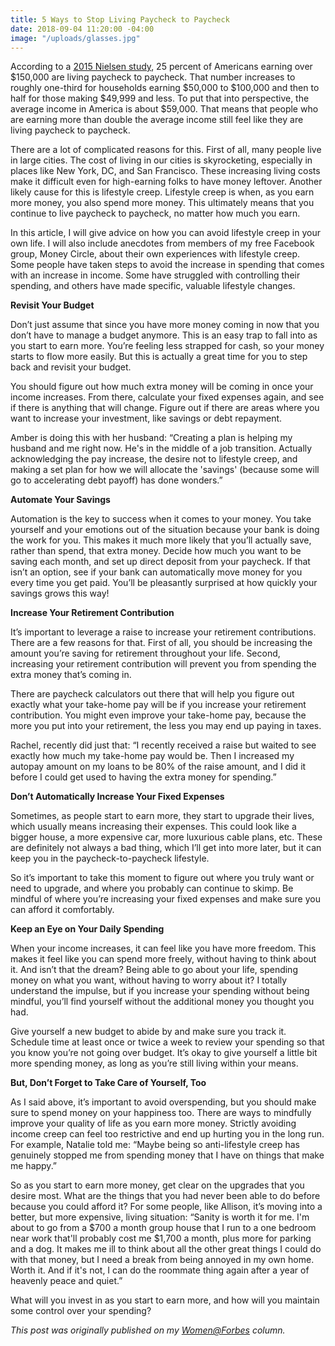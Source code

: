 ```yaml
---
title: 5 Ways to Stop Living Paycheck to Paycheck
date: 2018-09-04 11:20:00 -04:00
image: "/uploads/glasses.jpg"
---
```


According to a [2015 Nielsen study](https://www.fa-mag.com/news/nielsen--even-many-high-earners-live-paycheck-to-paycheck-22704.html), 25 percent of Americans earning over $150,000 are living paycheck to paycheck. That number increases to roughly one-third for households earning $50,000 to $100,000 and then to half for those making $49,999 and less. To put that into perspective, the average income in America is about $59,000. That means that people who are earning more than double the average income still feel like they are living paycheck to paycheck.

There are a lot of complicated reasons for this. First of all, many people live in large cities. The cost of living in our cities is skyrocketing, especially in places like New York, DC, and San Francisco. These increasing living costs make it difficult even for high-earning folks to have money leftover. Another likely cause for this is lifestyle creep. Lifestyle creep is when, as you earn more money, you also spend more money. This ultimately means that you continue to live paycheck to paycheck, no matter how much you earn.

In this article, I will give advice on how you can avoid lifestyle creep in your own life. I will also include anecdotes from members of my free Facebook group, Money Circle, about their own experiences with lifestyle creep. Some people have taken steps to avoid the increase in spending that comes with an increase in income. Some have struggled with controlling their spending, and others have made specific, valuable lifestyle changes.

**Revisit Your Budget**

Don’t just assume that since you have more money coming in now that you don’t have to manage a budget anymore. This is an easy trap to fall into as you start to earn more. You’re feeling less strapped for cash, so your money starts to flow more easily. But this is actually a great time for you to step back and revisit your budget.

You should figure out how much extra money will be coming in once your income increases. From there, calculate your fixed expenses again, and see if there is anything that will change. Figure out if there are areas where you want to increase your investment, like savings or debt repayment.

Amber is doing this with her husband: “Creating a plan is helping my husband and me right now. He's in the middle of a job transition. Actually acknowledging the pay increase, the desire not to lifestyle creep, and making a set plan for how we will allocate the 'savings' (because some will go to accelerating debt payoff) has done wonders.”

**Automate Your Savings**

Automation is the key to success when it comes to your money. You take yourself and your emotions out of the situation because your bank is doing the work for you. This makes it much more likely that you’ll actually save, rather than spend, that extra money. Decide how much you want to be saving each month, and set up direct deposit from your paycheck. If that isn’t an option, see if your bank can automatically move money for you every time you get paid. You’ll be pleasantly surprised at how quickly your savings grows this way!

**Increase Your Retirement Contribution**

It’s important to leverage a raise to increase your retirement contributions. There are a few reasons for that. First of all, you should be increasing the amount you’re saving for retirement throughout your life. Second, increasing your retirement contribution will prevent you from spending the extra money that’s coming in.

There are paycheck calculators out there that will help you figure out exactly what your take-home pay will be if you increase your retirement contribution. You might even improve your take-home pay, because the more you put into your retirement, the less you may end up paying in taxes.

Rachel, recently did just that: “I recently received a raise but waited to see exactly how much my take-home pay would be. Then I increased my autopay amount on my loans to be 80% of the raise amount, and I did it before I could get used to having the extra money for spending.”

**Don’t Automatically Increase Your Fixed Expenses**

Sometimes, as people start to earn more, they start to upgrade their lives, which usually means increasing their expenses. This could look like a bigger house, a more expensive car, more luxurious cable plans, etc. These are definitely not always a bad thing, which I’ll get into more later, but it can keep you in the paycheck-to-paycheck lifestyle.

So it’s important to take this moment to figure out where you truly want or need to upgrade, and where you probably can continue to skimp. Be mindful of where you’re increasing your fixed expenses and make sure you can afford it comfortably.

**Keep an Eye on Your Daily Spending**

When your income increases, it can feel like you have more freedom. This makes it feel like you can spend more freely, without having to think about it. And isn’t that the dream? Being able to go about your life, spending money on what you want, without having to worry about it? I totally understand the impulse, but if you increase your spending without being mindful, you’ll find yourself without the additional money you thought you had.

Give yourself a new budget to abide by and make sure you track it. Schedule time at least once or twice a week to review your spending so that you know you’re not going over budget. It’s okay to give yourself a little bit more spending money, as long as you’re still living within your means.

**But, Don’t Forget to Take Care of Yourself, Too**

As I said above, it’s important to avoid overspending, but you should make sure to spend money on your happiness too. There are ways to mindfully improve your quality of life as you earn more money. Strictly avoiding income creep can feel too restrictive and end up hurting you in the long run. For example, Natalie told me: “Maybe being so anti-lifestyle creep has genuinely stopped me from spending money that I have on things that make me happy.”

So as you start to earn more money, get clear on the upgrades that you desire most. What are the things that you had never been able to do before because you could afford it? For some people, like Allison, it’s moving into a better, but more expensive, living situation: “Sanity is worth it for me. I'm about to go from a $700 a month group house that I run to a one bedroom near work that'll probably cost me $1,700 a month, plus more for parking and a dog. It makes me ill to think about all the other great things I could do with that money, but I need a break from being annoyed in my own home. Worth it. And if it's not, I can do the roommate thing again after a year of heavenly peace and quiet.”

What will you invest in as you start to earn more, and how will you maintain some control over your spending?

*This post was originally published on my [Women@Forbes](https://www.forbes.com/sites/maggiegermano/2018/08/29/how-to-avoid-unnecessary-income-creep/#3a69f99842df) column.*